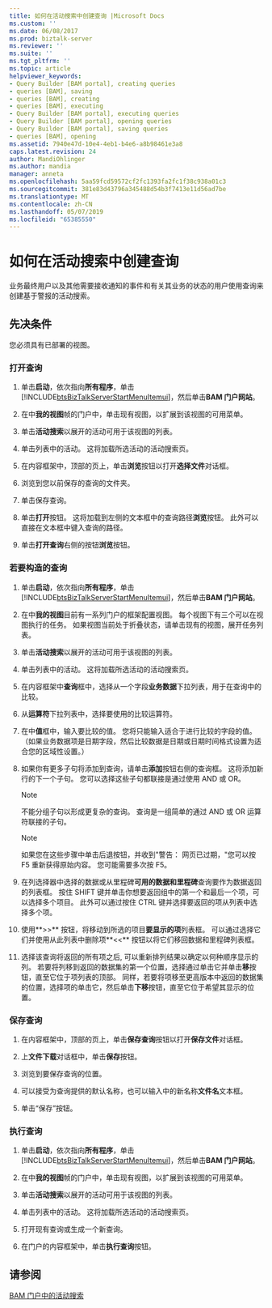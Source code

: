 ```yaml
---
title: 如何在活动搜索中创建查询 |Microsoft Docs
ms.custom: ''
ms.date: 06/08/2017
ms.prod: biztalk-server
ms.reviewer: ''
ms.suite: ''
ms.tgt_pltfrm: ''
ms.topic: article
helpviewer_keywords:
- Query Builder [BAM portal], creating queries
- queries [BAM], saving
- queries [BAM], creating
- queries [BAM], executing
- Query Builder [BAM portal], executing queries
- Query Builder [BAM portal], opening queries
- Query Builder [BAM portal], saving queries
- queries [BAM], opening
ms.assetid: 7940e47d-10e4-4eb1-b4e6-a8b98461e3a8
caps.latest.revision: 24
author: MandiOhlinger
ms.author: mandia
manager: anneta
ms.openlocfilehash: 5aa59fcd59572cf2fc1393fa2fc1f38c938a01c3
ms.sourcegitcommit: 381e83d43796a345488d54b3f7413e11d56ad7be
ms.translationtype: MT
ms.contentlocale: zh-CN
ms.lasthandoff: 05/07/2019
ms.locfileid: "65385550"
---
```

# <a name="how-to-create-a-query-in-activity-search"></a>如何在活动搜索中创建查询
业务最终用户以及其他需要接收通知的事件和有关其业务的状态的用户使用查询来创建基于警报的活动搜索。  
  
## <a name="prerequisites"></a>先决条件  
 您必须具有已部署的视图。  
  
### <a name="to-open-a-query"></a>打开查询  
  
1. 单击**启动**，依次指向**所有程序**，单击[!INCLUDE[btsBizTalkServerStartMenuItemui](../includes/btsbiztalkserverstartmenuitemui-md.md)]，然后单击**BAM 门户网站**。  
  
2. 在中**我的视图**帧的门户中，单击现有视图，以扩展到该视图的可用菜单。  
  
3. 单击**活动搜索**以展开的活动可用于该视图的列表。  
  
4. 单击列表中的活动。 这将加载所选活动的活动搜索页。  
  
5. 在内容框架中，顶部的页上，单击**浏览**按钮以打开**选择文件**对话框。  
  
6. 浏览到您以前保存的查询的文件夹。  
  
7. 单击保存查询。  
  
8. 单击**打开**按钮。 这将加载到左侧的文本框中的查询路径**浏览**按钮。 此外可以直接在文本框中键入查询的路径。  
  
9. 单击**打开查询**右侧的按钮**浏览**按钮。  
  
### <a name="to-construct-a-query"></a>若要构造的查询  
  
1. 单击**启动**，依次指向**所有程序**，单击[!INCLUDE[btsBizTalkServerStartMenuItemui](../includes/btsbiztalkserverstartmenuitemui-md.md)]，然后单击**BAM 门户网站**。  
  
2. 在中**我的视图**目前有一系列门户的框架配置视图。 每个视图下有三个可以在视图执行的任务。 如果视图当前处于折叠状态，请单击现有的视图，展开任务列表。  
  
3. 单击**活动搜索**以展开的活动可用于该视图的列表。  
  
4. 单击列表中的活动。 这将加载所选活动的活动搜索页。  
  
5. 在内容框架中**查询**框中，选择从一个字段**业务数据**下拉列表，用于在查询中的比较。  
  
6. 从**运算符**下拉列表中，选择要使用的比较运算符。  
  
7. 在中**值**框中，输入要比较的值。 您将只能输入适合于进行比较的字段的值。 （如果业务数据项是日期字段，然后比较数据是日期或日期时间格式设置为适合您的区域性设置。）  
  
8. 如果你有更多子句将添加到查询，请单击**添加**按钮右侧的查询框。 这将添加新行的下一个子句。 您可以选择这些子句都联接是通过使用 AND 或 OR。  
  
   > [!NOTE]
   >  不能分组子句以形成更复杂的查询。 查询是一组简单的通过 AND 或 OR 运算符联接的子句。  
  
   > [!NOTE]
   >  如果您在这些步骤中单击后退按钮，并收到"警告： 网页已过期，"您可以按 F5 重新获得原始内容。 您可能需要多次按 F5。  
  
9. 在列选择器中选择的数据或从里程碑**可用的数据和里程碑**查询要作为数据返回的列表框。 按住 SHIFT 键并单击你想要返回组中的第一个和最后一个项，可以选择多个项目。 此外可以通过按住 CTRL 键并选择要返回的项从列表中选择多个项。  
  
10. 使用**>>** 按钮，将移动到所选的项目**要显示的项**列表框。 可以通过选择它们并使用从此列表中删除项**<<** 按钮以将它们移回数据和里程碑列表框。  
  
11. 选择该查询将返回的所有项之后, 可以重新排列结果以确定以何种顺序显示的列。 若要将列移到返回的数据集的第一个位置，选择通过单击它并单击**移**按钮，直至它位于项列表的顶部。 同样，若要将项移至更高版本中返回的数据集的位置，选择项的单击它，然后单击**下移**按钮，直至它位于希望其显示的位置。  
  
### <a name="to-save-a-query"></a>保存查询  
  
1.  在内容框架中，顶部的页上，单击**保存查询**按钮以打开**保存文件**对话框。  
  
2.  上**文件下载**对话框中，单击**保存**按钮。  
  
3.  浏览到要保存查询的位置。  
  
4.  可以接受为查询提供的默认名称，也可以输入中的新名称**文件名**文本框。  
  
5.  单击“保存”按钮。  
  
### <a name="to-execute-a-query"></a>执行查询  
  
1. 单击**启动**，依次指向**所有程序**，单击[!INCLUDE[btsBizTalkServerStartMenuItemui](../includes/btsbiztalkserverstartmenuitemui-md.md)]，然后单击**BAM 门户网站**。  
  
2. 在中**我的视图**帧的门户中，单击现有视图，以扩展到该视图的可用菜单。  
  
3. 单击**活动搜索**以展开的活动可用于该视图的列表。  
  
4. 单击列表中的活动。 这将加载所选活动的活动搜索页。  
  
5. 打开现有查询或生成一个新查询。  
  
6. 在门户的内容框架中，单击**执行查询**按钮。  
  
## <a name="see-also"></a>请参阅  
 [BAM 门户中的活动搜索](../core/activity-searches-in-the-bam-portal.md)